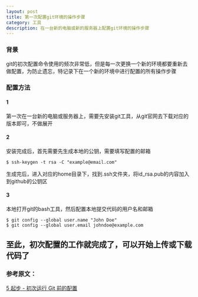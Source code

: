 ```yaml
---
layout: post
title: 第一次配置git环境的操作步骤
category: 工具
description: 在一台新的电脑或新的服务器上配置git环境的操作步骤
---
```


### 背景
git的初次配置命令使用的频次非常低，但是每一次更换一个新的环境都要重新去做配置，为防止遗忘，特记录下在一个新的环境中进行配置的所有操作步骤

### 配置方法
#### 1

第一次在一台新的电脑或服务器上，需要先安装git工具，从git官网去下载对应的版本即可，不做展开

#### 2
安装完成后，首先需要先生成本地的公钥，需要填写配置的邮箱
```
$ ssh-keygen -t rsa -C "example@email.com"
```
生成完后，进入对应的home目录下，找到.ssh文件夹，将id_rsa.pub的内容加入到github的公钥区

#### 3
本地打开git的bash工具，然后配置本地提交代码的用户名和邮箱
```
$ git config --global user.name "John Doe"
$ git config --global user.email johndoe@example.com
```
至此，初次配置的工作就完成了，可以开始上传或下载代码了
--------------------- 

### 参考原文：
[5 起步 - 初次运行 Git 前的配置](https://git-scm.com/book/zh/v1/%E8%B5%B7%E6%AD%A5-%E5%88%9D%E6%AC%A1%E8%BF%90%E8%A1%8C-Git-%E5%89%8D%E7%9A%84%E9%85%8D%E7%BD%AE)
